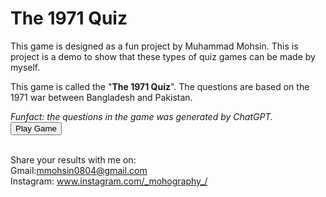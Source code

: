 <h1>The 1971 Quiz</h1>

<p>This game is designed as a fun project by Muhammad Mohsin. This is project is a demo to show that these types of quiz games can be made by myself.</p> 
<p>This game is called the "<b>The 1971 Quiz</b>". The questions are based on the 1971 war between Bangladesh and Pakistan.</p>
<i>Funfact: the questions in the game was generated by ChatGPT.</i><br>
<a href="mmohsin18.github.io/the1971quiz/Quiz game/quiz.html"><button id="startButton">Play Game</button></a>
<link rel="stylesheet" href="style.css">

<br>Share your results with me on: <br>Gmail:mmohsin0804@gmail.com <br>Instagram: www.instagram.com/_mohography_/
